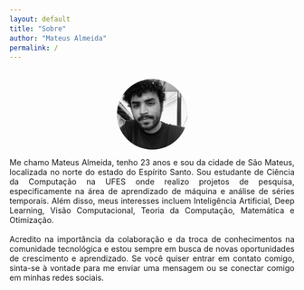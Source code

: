 ```yaml
---
layout: default
title: "Sobre"
author: "Mateus Almeida"
permalink: /
---
```


<style>
  @import url('https://cdnjs.cloudflare.com/ajax/libs/font-awesome/6.2.1/css/all.min.css')
</style>

<style>
  .cv {
    padding-top: 1.3%; 
    padding-bottom: 1.3%; 
    padding-left: 1%; 
    padding-right: 1%;
    border-color: #353535; 
    border: 2px solid #353535; 
    font-size: 10px; 
    color: #353535;
    opacity: 0.6;
    transition: 0.3s;
  }

  .cv:hover {
    opacity: 1;
  }

  .social {
    opacity: 0.6;
    transition: 0.3s;
  }

  .social:hover {
    opacity: 1;
  }

  .circle-photo {
    width: 125px;
    height: 125px;
    border-radius: 50%;
    overflow: hidden;
    margin: 0 auto;
    user-select: none; /* Prevent text selection */
    pointer-events: none; /* Ignore mouse events */
  }

  .circle-photo img {
    width: 100%;
    height: 100%;
    object-fit: cover;
  }
</style>

<div class="tags-header">
  <div>&nbsp;</div>
  <div class="circle-photo">
  <img src="assets/profile.jpg" alt="Profile Photo">
  </div>
</div>

<p align="justify">
Me chamo Mateus Almeida, tenho 23 anos e sou da cidade de São Mateus, localizada no norte do estado do Espírito Santo. Sou estudante de Ciência da Computação na UFES onde realizo projetos de pesquisa, especificamente na área de aprendizado de máquina e análise de séries temporais. Além disso, meus interesses incluem Inteligência Artificial, Deep Learning, Visão Computacional, Teoria da Computação, Matemática e Otimização.
<br>
<br>
Acredito na importância da colaboração e da troca de conhecimentos na comunidade tecnológica e estou sempre em busca de novas oportunidades de crescimento e aprendizado. Se você quiser entrar em contato comigo, sinta-se à vontade para me enviar uma mensagem ou se conectar comigo em minhas redes sociais. 
</p>

<!--<a href="/assets/cv/Curriculo.pdf" download class="cv">Download CV</a>-->

<center>
<a class="social" toggle="tooltip" data-placement="top" title="Github" href="https://github.com/imsouza" target="_blank" style="color: #353535;
" alt="github"><i class="fa-brands fa-github"></i></a>

&nbsp;&nbsp;&nbsp;&nbsp;

<a class="social" toggle="tooltip" data-placement="top" title="Linkedin" href="https://www.linkedin.com/in/mateus-almeida-de-souza/" target="_blank" style="color: #353535;" alt="linkedin"><i class="fa-brands fa-linkedin"></i></a>

&nbsp;&nbsp;&nbsp;&nbsp;

<a class="social" toggle="tooltip" data-placement="top" title="Download CV" href="/assets/cv/Curriculo.pdf" download target="_blank" style="color: #353535;" alt="rss"><i class="fa-solid fa-download"></i></a>

&nbsp;&nbsp;&nbsp;&nbsp;

<a class="social" toggle="tooltip" data-placement="top" title="E-mail" href="mailto:mateusalmeida0715@gmail.com" target="_blank" style="color: #353535;" alt="email"><i class="fa-solid fa-envelope"></i></a>

&nbsp;&nbsp;&nbsp;&nbsp;

<a class="social" toggle="tooltip" data-placement="top" title="RSS" href="https://imsouza.github.io/feed.xml" target="_blank" style="color: #353535;" alt="rss"><i class="fa-solid fa-square-rss"></i></a>
</center>

<br>